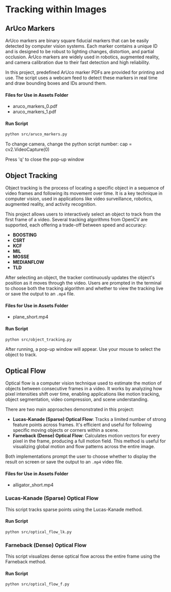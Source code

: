 # Tracking within Images

## ArUco Markers

ArUco markers are binary square fiducial markers that can be easily detected by computer vision systems. Each marker contains a unique ID and is designed to be robust to lighting changes, distortion, and partial occlusion. ArUco markers are widely used in robotics, augmented reality, and camera calibration due to their fast detection and high reliability.

In this project, predefined ArUco marker PDFs are provided for printing and use. The script uses a webcam feed to detect these markers in real time and draw bounding boxes and IDs around them.

#### Files for Use in Assets Folder
- aruco_markers_0.pdf
- aruco_markers_1.pdf

#### Run Script
```bash
python src/aruco_markers.py
```

To change camera, change the python script number:
cap = cv2.VideoCapture(0)

Press 'q' to close the pop-up window


## Object Tracking

Object tracking is the process of locating a specific object in a sequence of video frames and following its movement over time. It is a key technique in computer vision, used in applications like video surveillance, robotics, augmented reality, and activity recognition.

This project allows users to interactively select an object to track from the first frame of a video. Several tracking algorithms from OpenCV are supported, each offering a trade-off between speed and accuracy:
- **BOOSTING**
- **CSRT**
- **KCF**
- **MIL**
- **MOSSE**
- **MEDIANFLOW**
- **TLD**

After selecting an object, the tracker continuously updates the object's position as it moves through the video. Users are prompted in the terminal to choose both the tracking algorithm and whether to view the tracking live or save the output to an `.mp4` file.

#### Files for Use in Assets Folder
- plane_short.mp4


#### Run Script
```bash
python src/object_tracking.py
```

After running, a pop-up window will appear. Use your mouse to select the object to track.


## Optical Flow

Optical flow is a computer vision technique used to estimate the motion of objects between consecutive frames in a video. It works by analyzing how pixel intensities shift over time, enabling applications like motion tracking, object segmentation, video compression, and scene understanding.

There are two main approaches demonstrated in this project:
- **Lucas-Kanade (Sparse) Optical Flow**: Tracks a limited number of strong feature points across frames. It's efficient and useful for following specific moving objects or corners within a scene.
- **Farneback (Dense) Optical Flow**: Calculates motion vectors for every pixel in the frame, producing a full motion field. This method is useful for visualizing global motion and flow patterns across the entire image.

Both implementations prompt the user to choose whether to display the result on screen or save the output to an `.mp4` video file.

#### Files for Use in Assets Folder
- alligator_short.mp4

### Lucas-Kanade (Sparse) Optical Flow

This script tracks sparse points using the Lucas-Kanade method.


#### Run Script
```bash
python src/optical_flow_lk.py
```

### Farneback (Dense) Optical Flow

This script visualizes dense optical flow across the entire frame using the Farneback method.

#### Run Script
```bash
python src/optical_flow_f.py
```